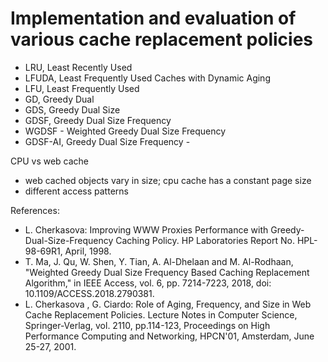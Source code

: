 # Implementation and evaluation of various cache replacement policies
- LRU, Least Recently Used
- LFUDA, Least Frequently Used Caches with Dynamic Aging
- LFU, Least Frequently Used
- GD, Greedy Dual
- GDS, Greedy Dual Size
- GDSF, Greedy Dual Size Frequency
- WGDSF - Weighted Greedy Dual Size Frequency
- GDSF-AI, Greedy Dual Size Frequency - 

CPU vs web cache
- web cached objects vary in size; cpu cache has a constant page size
- different access patterns


References:
- L. Cherkasova: Improving WWW Proxies Performance with Greedy-Dual-Size-Frequency Caching Policy.
HP Laboratories Report No. HPL-98-69R1, April, 1998.
- T. Ma, J. Qu, W. Shen, Y. Tian, A. Al-Dhelaan and M. Al-Rodhaan, "Weighted Greedy Dual Size Frequency Based Caching Replacement Algorithm," in IEEE Access, vol. 6, pp. 7214-7223, 2018, doi: 10.1109/ACCESS.2018.2790381.
- L. Cherkasova , G. Ciardo: Role of Aging, Frequency, and Size in Web Cache Replacement Policies. Lecture Notes in Computer Science, Springer-Verlag, vol. 2110, pp.114-123, Proceedings on High Performance Computing and Networking, HPCN'01, Amsterdam, June 25-27, 2001.
